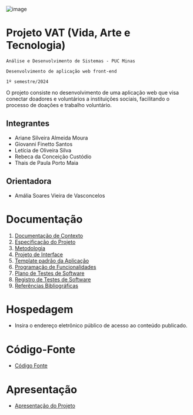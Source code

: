 ![image](https://github.com/ICEI-PUC-Minas-PMV-ADS/pmv-ads-2024-1-e1-proj-web-t11-pmv-ads-2024-1-e1-projetovat/assets/145401784/088dda45-5362-44c1-bf35-bc3a821becf0)


# Projeto VAT (Vida, Arte e Tecnologia)

`Análise e Desenvolvimento de Sistemas - PUC Minas`

`Desenvolvimento de aplicação web front-end`

`1º semestre/2024`

O projeto consiste no desenvolvimento de uma aplicação web que visa conectar doadores e voluntários a instituições sociais, facilitando o processo de doações e trabalho voluntário. 

## Integrantes

* Ariane Silveira Almeida Moura
* Giovanni Finetto Santos
* Letícia de Oliveira Silva
* Rebeca da Conceição Custódio
* Thais de Paula Porto Maia

## Orientadora

* Amália Soares Vieira de Vasconcelos

# Documentação

<ol>
<li><a href="documentos/01-Documentação de Contexto.md"> Documentação de Contexto</a></li>
<li><a href="documentos/02-Especificação do Projeto.md"> Especificação do Projeto</a></li>
<li><a href="documentos/03-Metodologia.md"> Metodologia</a></li>
<li><a href="documentos/04-Projeto de Interface.md"> Projeto de Interface</a></li>
<li><a href="documentos/05-Template padrão da Aplicação.md"> Template padrão da Aplicação</a></li>
<li><a href="documentos/06-Programação de Funcionalidades.md"> Programação de Funcionalidades</a></li>
<li><a href="documentos/07-Plano de Testes de Software.md"> Plano de Testes de Software</a></li>
<li><a href="documentos/08-Registro de Testes de Software.md"> Registro de Testes de Software</a></li>
<li><a href="documentos/09-Referências Bibliográficas.md"> Referências Bibliográficas</a></li>
</ol>

# Hospedagem

* Insira o endereço eletrônico público de acesso ao conteúdo publicado. 

# Código-Fonte

* <a href="codigo-fonte/README.md">Código Fonte</a>

# Apresentação

* <a href="apresentacao/README.md">Apresentação do Projeto</a>
